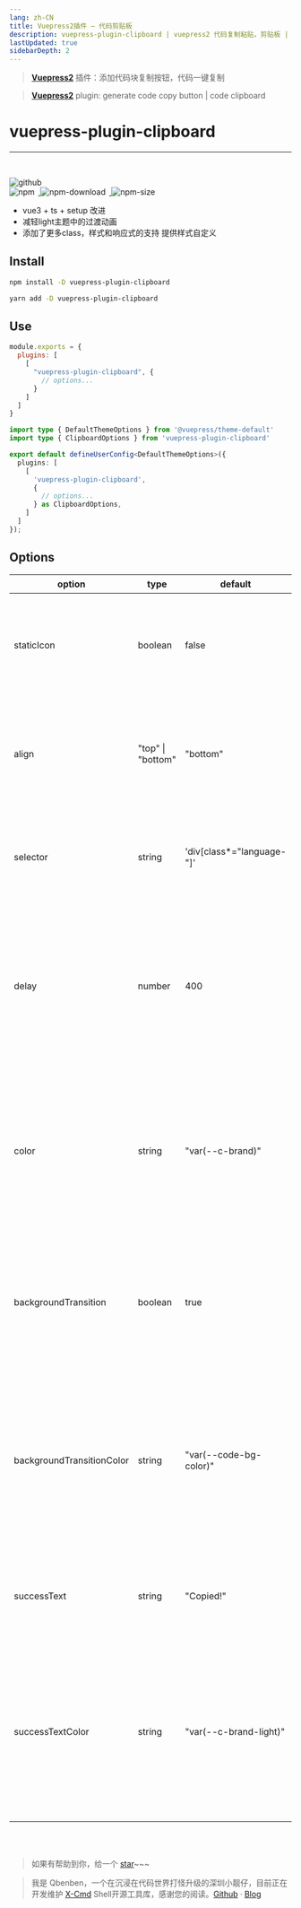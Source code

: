 ```yaml
---
lang: zh-CN
title: Vuepress2插件 — 代码剪贴板
description: vuepress-plugin-clipboard | vuepress2 代码复制粘贴，剪贴板 | Qbenben blog. Record my life | 在代码世界里打怪升级的小靓仔
lastUpdated: true
sidebarDepth: 2
---
```

> [**Vuepress2**](https://v2.vuepress.vuejs.org/) 插件：添加代码块复制按钮，代码一键复制

> [**Vuepress2**](https://v2.vuepress.vuejs.org/) plugin: generate code copy button | code clipboard
# vuepress-plugin-clipboard

---
<br>
<p>
<a href="https://github.com/Zhengqbbb/zhengqbbb.github.io/tree/main/packages/clipboard">
<img style="display: inline-block;margin: 0;margin-right: 0.4rem;" alt="github" src="https://img.shields.io/github/stars/zhengqbbb/zhengqbbb.github.io?style=social"/>
</a>
<br>
<a href="https://www.npmjs.com/package/vuepress-plugin-clipboard">
<img style="display: inline-block;margin: 0;margin-right: 0.4rem;" alt="npm" src="https://img.shields.io/npm/v/vuepress-plugin-clipboard?style=flat-square&logo=npm"/>
<img style="display: inline-block;margin: 0;margin-right: 0.4rem;" alt="npm-download" src="https://img.shields.io/npm/dm/vuepress-plugin-clipboard.svg?style=flat-square&logo=npm"/>
<img style="display: inline-block;margin: 0;margin-right: 0.4rem;" alt="npm-size" src="https://img.shields.io/bundlephobia/min/vuepress-plugin-clipboard?style=flat-square&logo=npm"/>
</a>
</p>

- vue3 + ts + setup 改进
- 减轻light主题中的过渡动画
- 添加了更多class，样式和响应式的支持 提供样式自定义

## Install

<CodeGroup>
<CodeGroupItem title="NPM" active>

```bash
npm install -D vuepress-plugin-clipboard
```

</CodeGroupItem>

<CodeGroupItem title="YARN">

```bash
yarn add -D vuepress-plugin-clipboard
```

</CodeGroupItem>
</CodeGroup>

## Use

<CodeGroup>
<CodeGroupItem title="JS" active>

```js
module.exports = {
  plugins: [
    [
      "vuepress-plugin-clipboard", {
        // options...
      }
    ]
  ]
}
```

</CodeGroupItem>

<CodeGroupItem title="TS">

```ts
import type { DefaultThemeOptions } from '@vuepress/theme-default'
import type { ClipboardOptions } from 'vuepress-plugin-clipboard'

export default defineUserConfig<DefaultThemeOptions>({
  plugins: [
    [
      'vuepress-plugin-clipboard',
      {
        // options...
      } as ClipboardOptions,
    ]
  ]
});
```

</CodeGroupItem>
</CodeGroup>

## Options

| option                    | type              | default                   | info                                                                                                         | 说明                                             |
| ------------------------- | ----------------- | ------------------------- | ------------------------------------------------------------------------------------------------------------ | ------------------------------------------------ |
| staticIcon                | boolean           | false                     | Copy icon is only visible when hovering over code block or is always visible.                                | 复制按钮是否设置为悬停时可见                     |
| align                     | "top" \| "bottom" | "bottom"                  | This option describes the vertical position of the copy button component as well as the `successText`        | 设置复制按钮和成功提示的垂直位置                 |
| selector                  | string            | 'div[class*="language-"]' | This is the CSS selector to which the copy button component will be attached.                                | 目标代码块的CSS选择器                            |
| delay                     | number            | 400                       | Page animation delay(ms). Affect the generation of buttons when rendering                                    | 页面动画的延迟毫秒, 这会影响到渲染时的按钮生成   |
| color                     | string            | "var(--c-brand)"          | This sets the color of the copy button and can take any hex code.                                            | 复制按钮的颜色, 可以使用任意的十六进制颜色代码   |
| backgroundTransition      | boolean           | true                      | Enables the background transition animation of the attached code block when a user presses the copy button.  | 点击复制按钮时是否启动过渡动画                   |
| backgroundTransitionColor | string            | "var(--code-bg-color)"    | This sets the color of the background transition animation and can take any hex code.                        | 过渡动画背景颜色, 可以使用任意的十六进制颜色代码 |
| successText               | string            | "Copied!"                 | This sets the text that displays when a user presses the copy button.                                        | 复制成功后的提示词                               |
| successTextColor          | string            | "var(--c-brand-light)"    | This sets the color of the text that displays when a user presses the copy button and                       | 设置提示词的颜色, 可以使用任意的十六进制颜色代码|

<br>
<br>

> 如果有帮助到你，给一个 [star](https://github.com/Zhengqbbb/zhengqbbb.github.io)~~~


> 我是 Qbenben，一个在沉浸在代码世界打怪升级的深圳小靓仔，目前正在开发维护 [X-Cmd](https://x-cmd.com/) Shell开源工具库，感谢您的阅读。[Github](https://github.com/Zhengqbbb) · [Blog](https://www.qbenben.com/)